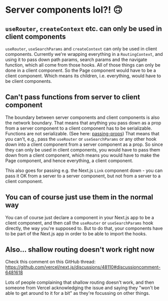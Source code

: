 # Server components lol?! 🙃

## `useRouter`, `createContext` etc. can only be used in client components

`useRouter`, `useSearchParams` and `createContext` can only be used in client
components. Currently we're wrapping everything in a `RoutingContext`, and
using it to pass down path params, search params and the navigate function,
which all come from those hooks. All of those things can only be done in a
client component. So the Page component would have to be a client component.
Which means its children, i.e. everything, would have to be client components.

## Can't pass functions from server to client component

The boundary between server components and client components is also the
network boundary. That means that anything you pass down as a prop from a
server component to a client component has to be serializable. Functions are
not serializable. (See here: [passing-props]) That means that you can't, e.g.,
pass the `useRouter` or `useSearchParams` or any other hook down into a client
component from a server component as a prop. So since they can only be used in
client components, you would have to pass them down from a client component,
which means you would have to make the Page component, and hence everything, a
client component.

This also goes for passing e.g. the Next.js `Link` component down - you can
pass it OK from a server to a server component, but not from a server to a
client component.

## You can of course just use them in the normal way

You can of course just declare a component in your Next.js app to be a
client component, and then call the `useRouter` or `useSearchParams` hook
directly, the way you're supposed to. But to do that, your components have
to be part of the Next.js app in order to be able to import the hooks.

## Also... shallow routing doesn't work right now

Check this comment on this GitHub
thread: https://github.com/vercel/next.js/discussions/48110#discussioncomment-6481618

Lots of people complaining that shallow routing doesn't work, and then
someone from Vercel acknowledging the issue and saying they "won't be able
to get around to it for a bit" as they're focussing on other things.

[passing-props]: https://nextjs.org/docs/getting-started/react-essentials#passing-props-from-server-to-client-components-serialization
